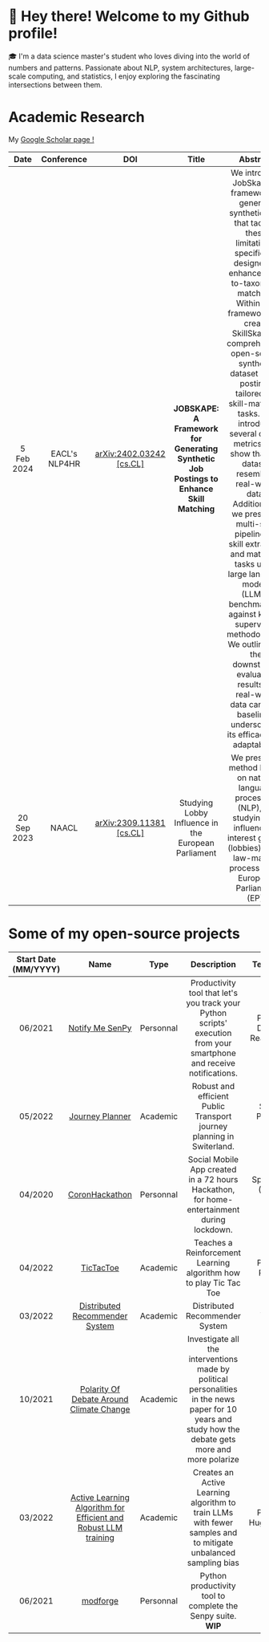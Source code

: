 # 👋 Hey there! Welcome to my Github profile!

🎓 I'm a data science master's student who loves diving into the world of numbers and patterns. Passionate about NLP, system architectures, large-scale computing, and statistics, I enjoy exploring the fascinating intersections between them.

# Academic Research

My [Google Scholar page !](https://scholar.google.com/citations?view_op=list_works&hl=fr&user=m69hk7IAAAAJ)

| Date               | Conference         |   DOI                                                             |   Title | Abstract      |   Code               | 
|:------------------:|:------------------:|:-----------------------------------------------------------------:|:----------:|:--------:|:------------------:|
| 5 Feb 2024         |  EACL's NLP4HR     |   [arXiv:2402.03242 [cs.CL]](https://arxiv.org/abs/2402.03242)    |     **JOBSKAPE: A Framework for Generating Synthetic Job Postings to Enhance Skill Matching** |We introduce JobSkape, a framework to generate synthetic data that tackles these limitations, specifically designed to enhance skill-to-taxonomy matching. Within this framework, we create SkillSkape, a comprehensive open-source synthetic dataset of job postings tailored for skill-matching tasks. We introduce several offline metrics that show that our dataset resembles real-world data. Additionally, we present a multi-step pipeline for skill extraction and matching tasks using large language models (LLMs), benchmarking against known supervised methodologies. We outline that the downstream evaluation results on real-world data can beat baselines, underscoring its efficacy and adaptability.              |   https://github.com/magantoine/JobSkape/tree/main  | 
| 20 Sep 2023         |  NAACL    |   [ 	arXiv:2309.11381 [cs.CL]](https://arxiv.org/abs/2309.11381)    |           Studying Lobby Influence in the European Parliament |  We present a method based on natural language processing (NLP), for studying the influence of interest groups (lobbies) in the law-making process in the European Parliament (EP).         |   X   | 


# Some of my open-source projects
| Start Date (MM/YYYY) |                                       Name                                      |    Type   |                                                      Description                                                      |             Tech Stack             | Team Size | 
|:--------------------:|:-------------------------------------------------------------------------------:|:---------:|:---------------------------------------------------------------------------------------------------------------------:|:----------------------------------:|:---------:|
|        06/2021       |         [Notify Me SenPy](https://github.com/magantoine/senpy-package/)         | Personnal | Productivity tool that let's you track your Python scripts' execution from your smartphone and receive notifications. |   Python - Django - React Native   |     4     |
|        05/2022       |          [Journey Planner](https://github.com/magantoine/TripPlanner)          |  Academic |                         Robust and efficient Public Transport journey planning in Switerland.                         |        Spark - Pandas - HDFS       |     4     |
|        04/2020       |          [CoronHackathon](https://github.com/magantoine/CovidSocialApp)         | Personnal |               Social Mobile App created in a 72 hours Hackathon, for home-entertainment during lockdown.              |  Spring Boot (Java) - React-Native |     8     |
| 04/2022 | [TicTacToe](https://github.com/magantoine/TicTacToe ) |  Academic | Teaches a Reinforcement Learning algorithm how to play Tic Tac Toe | Python - PyTorch | 2 | - |
| 03/2022 | [Distributed Recommender System](https://github.com/magantoine/DistributedRecommenderSystem ) |  Academic | Distributed Recommender System | Scala - Spark | 2 |
| 10/2021 | [Polarity Of Debate Around Climate Change](https://github.com/magantoine/PolarityOfDebateAroundClimateChange) |  Academic | Investigate all the interventions made by political personalities in the news paper for 10 years and study how the debate gets more and more polarize | Python | 4 |
| 03/2022 | [Active Learning Algorithm for Efficient and Robust LLM training](https://github.com/magantoine/EfficientActiveLearning) |  Academic | Creates an Active Learning algorithm to train LLMs with fewer samples and to mitigate unbalanced sampling bias  | Python - HuggingFace | 3 |
|        06/2021       |         [modforge](https://github.com/magantoine/modforge/)         | Personnal | Python productivity tool to complete the Senpy suite. **WIP** |   Python   |     4     |



